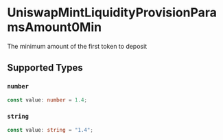 # UniswapMintLiquidityProvisionParamsAmount0Min

The minimum amount of the first token to deposit


## Supported Types

### `number`

```typescript
const value: number = 1.4;
```

### `string`

```typescript
const value: string = "1.4";
```

